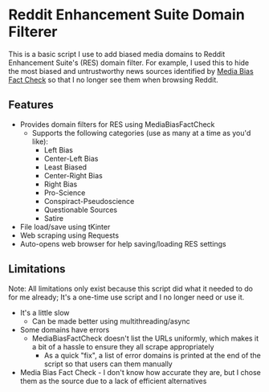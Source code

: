 # Reddit Enhancement Suite Domain Filterer

This is a basic script I use to add biased media domains to Reddit Enhancement Suite's (RES) domain filter. For example, I used this to hide the most biased and untrustworthy news sources identified by [Media Bias Fact Check](mediabiasfactcheck.com) so that I no longer see them when browsing Reddit.

## Features

* Provides domain filters for RES using MediaBiasFactCheck
  * Supports the following categories (use as many at a time as you'd like):
    * Left Bias
    * Center-Left Bias
    * Least Biased
    * Center-Right Bias
    * Right Bias
    * Pro-Science
    * Conspiract-Pseudoscience
    * Questionable Sources
    * Satire
* File load/save using tKinter
* Web scraping using Requests
* Auto-opens web browser for help saving/loading RES settings

## Limitations

Note: All limitations only exist because this script did what it needed to do for me already; It's a one-time use script and I no longer need or use it.

* It's a little slow
  * Can be made better using multithreading/async
* Some domains have errors
  * MediaBiasFactCheck doesn't list the URLs uniformly, which makes it a bit of a hassle to ensure they all scrape appropriately
    * As a quick "fix", a list of error domains is printed at the end of the script so that users can them manually
* Media Bias Fact Check - I don't know how accurate they are, but I chose them as the source due to a lack of efficient alternatives
